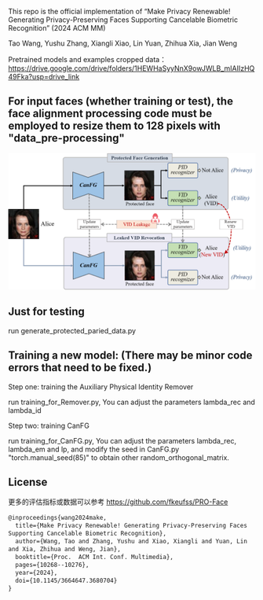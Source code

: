 This repo is the official implementation of 
“Make Privacy Renewable! Generating Privacy-Preserving Faces Supporting Cancelable Biometric Recognition”  (2024 ACM MM)

Tao Wang, Yushu Zhang, Xiangli Xiao, Lin Yuan, Zhihua Xia, Jian Weng


Pretrained models and examples cropped data：https://drive.google.com/drive/folders/1HEWHaSyyNnX9owJWLB_mIAIIzHQ49Fka?usp=drive_link





## For input faces (whether training or test), the face alignment processing code must be employed to resize them to 128 pixels with "data_pre-processing"

![image](Teaser_Image.png)


## Just for testing
run generate_protected_paried_data.py

## Training a new model: (There may be minor code errors that need to be fixed.)

Step one: training the Auxiliary Physical Identity Remover

run training_for_Remover.py,   You can adjust the parameters lambda_rec and lambda_id


Step two: training  CanFG

run  training_for_CanFG.py,  You can adjust the parameters lambda_rec, lambda_em and lp, and modify the seed in CanFG.py "torch.manual_seed(85)" to obtain other random_orthogonal_matrix.



## License

更多的评估指标或数据可以参考 https://github.com/fkeufss/PRO-Face

```
@inproceedings{wang2024make,
  title={Make Privacy Renewable! Generating Privacy-Preserving Faces Supporting Cancelable Biometric Recognition},
  author={Wang, Tao and Zhang, Yushu and Xiao, Xiangli and Yuan, Lin and Xia, Zhihua and Weng, Jian},
  booktitle={Proc.  ACM Int. Conf. Multimedia},
  pages={10268--10276},
  year={2024},
  doi={10.1145/3664647.3680704}
}
```
